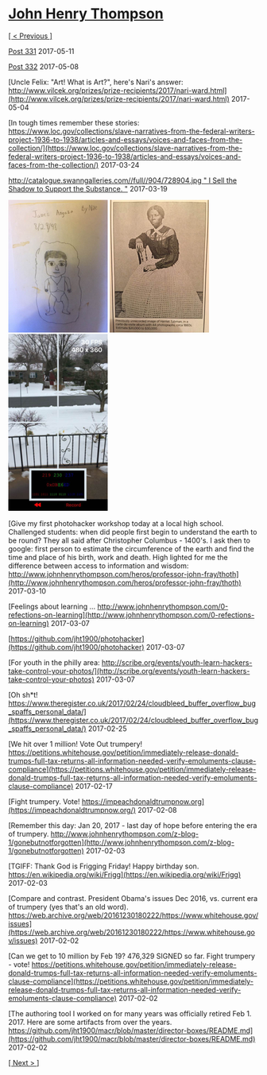 # [John Henry Thompson](../README.md)

[[ < Previous ]](2017-05-31-1.md)



[Post 331](https://goo.gl/photos/Loz3XGqUTvDX1Dp26)
2017-05-11



[Post 332](https://instagram.com/p/BTuj-dMBs6Y/)
2017-05-08



[Uncle Felix: "Art! What is Art?", here's Nari's answer:  http://www.vilcek.org/prizes/prize-recipients/2017/nari-ward.html](http://www.vilcek.org/prizes/prize-recipients/2017/nari-ward.html)
2017-05-04



[In tough times remember these stories: https://www.loc.gov/collections/slave-narratives-from-the-federal-writers-project-1936-to-1938/articles-and-essays/voices-and-faces-from-the-collection/](https://www.loc.gov/collections/slave-narratives-from-the-federal-writers-project-1936-to-1938/articles-and-essays/voices-and-faces-from-the-collection/)
2017-03-24



[http://catalogue.swanngalleries.com//full//904/728904.jpg " I Sell the Shadow to Support the Substance. "](http://catalogue.swanngalleries.com/full//904/728904.jpg)
2017-03-19

[![](../media/2017-03-19/Timeline-Photos-19-years-ago-thumb.jpg)](../posts/2017-03-19-2.md) [![](../media/2017-03-18/Timeline-Photos-Ad-in-new-yorker-mar-20-2017-for-swanngalleries-thumb.jpg)](../posts/2017-03-18-1.md) [![](../media/2017-03-18/Timeline-Photos-Snow-not-so-white-thumb.jpg)](../posts/2017-03-18-2.md)

[Give my first photohacker workshop today at a local high school. Challenged students: when did people first begin to understand the earth to be round? They all said after Christopher Columbus - 1400's. I ask then to google: first person to estimate the circumference of the earth and find the time and place of his birth, work and death.  High lighted for me the difference between access to information and wisdom: http://www.johnhenrythompson.com/heros/professor-john-fray/thoth](http://www.johnhenrythompson.com/heros/professor-john-fray/thoth)
2017-03-10



[Feelings about learning ... http://www.johnhenrythompson.com/0-refections-on-learning](http://www.johnhenrythompson.com/0-refections-on-learning)
2017-03-07



[https://github.com/jht1900/photohacker](https://github.com/jht1900/photohacker)
2017-03-07



[For youth in the philly area: http://scribe.org/events/youth-learn-hackers-take-control-your-photos/](http://scribe.org/events/youth-learn-hackers-take-control-your-photos)
2017-03-07



[Oh sh*t! https://www.theregister.co.uk/2017/02/24/cloudbleed_buffer_overflow_bug_spaffs_personal_data/](https://www.theregister.co.uk/2017/02/24/cloudbleed_buffer_overflow_bug_spaffs_personal_data/)
2017-02-25



[We hit over 1 million!  Vote Out trumpery! https://petitions.whitehouse.gov/petition/immediately-release-donald-trumps-full-tax-returns-all-information-needed-verify-emoluments-clause-compliance](https://petitions.whitehouse.gov/petition/immediately-release-donald-trumps-full-tax-returns-all-information-needed-verify-emoluments-clause-compliance)
2017-02-17



[Fight trumpery. Vote! https://impeachdonaldtrumpnow.org](https://impeachdonaldtrumpnow.org/)
2017-02-08



[Remember this day: Jan 20, 2017 - last day of hope before entering the era of trumpery.   http://www.johnhenrythompson.com/z-blog-1/gonebutnotforgotten](http://www.johnhenrythompson.com/z-blog-1/gonebutnotforgotten)
2017-02-03



[TGIFF: Thank God is Frigging Friday! Happy birthday son. https://en.wikipedia.org/wiki/Frigg](https://en.wikipedia.org/wiki/Frigg)
2017-02-03



[Compare and contrast. President Obama's issues Dec 2016, vs. current era of trumpery (yes that's an old word). https://web.archive.org/web/20161230180222/https://www.whitehouse.gov/issues](https://web.archive.org/web/20161230180222/https://www.whitehouse.gov/issues)
2017-02-02



[Can  we get to 10 million by Feb 19? 476,329 SIGNED so far. Fight trumpery - vote! https://petitions.whitehouse.gov/petition/immediately-release-donald-trumps-full-tax-returns-all-information-needed-verify-emoluments-clause-compliance](https://petitions.whitehouse.gov/petition/immediately-release-donald-trumps-full-tax-returns-all-information-needed-verify-emoluments-clause-compliance)
2017-02-02



[The authoring tool I worked on for many years was officially retired Feb 1. 2017. Here are some artifacts from over the years. https://github.com/jht1900/macr/blob/master/director-boxes/README.md](https://github.com/jht1900/macr/blob/master/director-boxes/README.md)
2017-02-02

[[ Next > ]](2016-11-08-1.md)